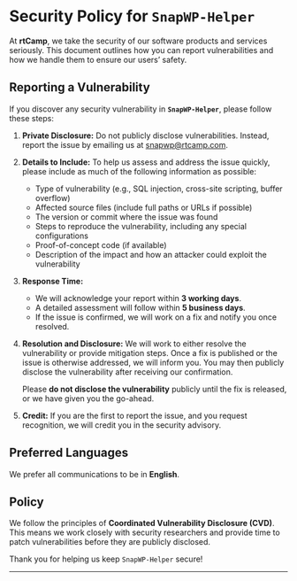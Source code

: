 
# Security Policy for `SnapWP-Helper`

At **rtCamp**, we take the security of our software products and services seriously. This document outlines how you can report vulnerabilities and how we handle them to ensure our users’ safety.

## Reporting a Vulnerability

If you discover any security vulnerability in **`SnapWP-Helper`**, please follow these steps:

1. **Private Disclosure:**
   Do not publicly disclose vulnerabilities. Instead, report the issue by emailing us at [snapwp@rtcamp.com](mailto:snapwp@rtcamp.com).

2. **Details to Include:**
   To help us assess and address the issue quickly, please include as much of the following information as possible:
   - Type of vulnerability (e.g., SQL injection, cross-site scripting, buffer overflow)
   - Affected source files (include full paths or URLs if possible)
   - The version or commit where the issue was found
   - Steps to reproduce the vulnerability, including any special configurations
   - Proof-of-concept code (if available)
   - Description of the impact and how an attacker could exploit the vulnerability

3. **Response Time:**
   - We will acknowledge your report within **3 working days**.
   - A detailed assessment will follow within **5 business days**.
   - If the issue is confirmed, we will work on a fix and notify you once resolved.

4. **Resolution and Disclosure:**
   We will work to either resolve the vulnerability or provide mitigation steps. Once a fix is published or the issue is otherwise addressed, we will inform you. You may then publicly disclose the vulnerability after receiving our confirmation.

   Please **do not disclose the vulnerability** publicly until the fix is released, or we have given you the go-ahead.

5. **Credit:**
   If you are the first to report the issue, and you request recognition, we will credit you in the security advisory.

## Preferred Languages

We prefer all communications to be in **English**.

## Policy

We follow the principles of **Coordinated Vulnerability Disclosure (CVD)**. This means we work closely with security researchers and provide time to patch vulnerabilities before they are publicly disclosed.

Thank you for helping us keep `SnapWP-Helper` secure!

---
